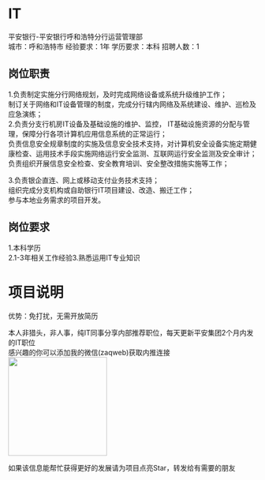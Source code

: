 # IT
平安银行-平安银行呼和浩特分行运营管理部  
城市：呼和浩特市 经验要求：1年 学历要求：本科  招聘人数：1

## 岗位职责
1.负责制定实施分行网络规划，及时完成网络设备或系统升级维护工作；   
制订关于网络和IT设备管理的制度，完成分行辖内网络及系统建设、维护、巡检及应急演练；   
2.负责分支行机房IT设备及基础设施的维护、监控， IT基础设施资源的分配与管理，保障分行各项计算机应用信息系统的正常运行；   
负责信息安全规章制度的实施及信息安全技术支持，对计算机安全设备实施定期健康检查、运用技术手段实施网络运行安全监测、互联网运行安全监测及安全审计；   
负责组织开展信息安全检查、安全教育培训、安全整改措施实施等工作；   
   
3.负责银企直连、网上或移动支付业务技术支持；   
组织完成分支机构或自助银行IT项目建设、改造、搬迁工作；   
参与本地业务需求的项目开发。

## 岗位要求
1.本科学历   
2.1-3年相关工作经验3.熟悉运用IT专业知识

# 项目说明

优势：免打扰，无需开放简历

本人非猎头，非人事，纯IT同事分享内部推荐职位，每天更新平安集团2个月内发的IT职位  
感兴趣的你可以添加我的微信(zaqweb)获取内推连接  
<img src="https://github.com/zaqweb/PA-IT-JOBS/blob/master/WechatICode.jpeg"  height="200" width="200">

如果该信息能帮忙获得更好的发展请为项目点亮Star，转发给有需要的朋友




